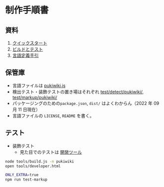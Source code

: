 # 制作手順書

## 資料

1. [クイックスタート](extra/3RD_PARTY_QUICK_START.md)
2. [ビルドとテスト](https://highlightjs.readthedocs.io/en/latest/building-testing.html#)
3. [言語定義手引](https://highlightjs.readthedocs.io/en/latest/language-guide.html)

## 保管庫

- 言語ファイルは [pukiwiki.js](src/languages/pukiwiki.js)
- 検出テスト・装飾テストの置き場はそれぞれ [test/detect/pukiwiki/](test/detect/pukiwiki/), [test/markup/pukiwiki/](test/markup/pukiwiki/)
- パッケージングのための`package.json`, `dist/` はよくわからん（2022 年 09 月 11 日現在）
- 言語ファイルの `LICENSE`, `README` を書く。

## テスト

- 装飾テスト
  - 見た目でのテストは [開発ツール](tools/developer.html)

```bash
node tools/build.js -n pukiwiki
open tools/developer.html
```

```bash
ONLY_EXTRA=true
npm run test-markup
```
